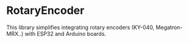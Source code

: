 # RotaryEncoder
This library simplifies integrating rotary encoders (KY-040, Megatron-MRX..) with ESP32 and Arduino boards.
